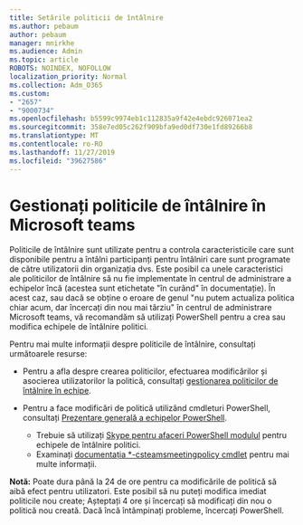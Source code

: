 ```yaml
---
title: Setările politicii de întâlnire
ms.author: pebaum
author: pebaum
manager: mnirkhe
ms.audience: Admin
ms.topic: article
ROBOTS: NOINDEX, NOFOLLOW
localization_priority: Normal
ms.collection: Adm_O365
ms.custom:
- "2657"
- "9000734"
ms.openlocfilehash: b5599c9974eb1c112835a9f42e4ebdc926071ea2
ms.sourcegitcommit: 358e7ed05c262f909bfa9ed0df730e1fd89266b8
ms.translationtype: MT
ms.contentlocale: ro-RO
ms.lasthandoff: 11/27/2019
ms.locfileid: "39627586"
---
```

# <a name="manage-meeting-policies-in-microsoft-teams"></a>Gestionați politicile de întâlnire în Microsoft teams

Politicile de întâlnire sunt utilizate pentru a controla caracteristicile care sunt disponibile pentru a întâlni participanți pentru întâlniri care sunt programate de către utilizatorii din organizația dvs. Este posibil ca unele caracteristici ale politicilor de întâlnire să nu fie implementate în centrul de administrare a echipelor încă (acestea sunt etichetate "în curând" în documentație). În acest caz, sau dacă se obține o eroare de genul "nu putem actualiza politica chiar acum, dar încercați din nou mai târziu" în centrul de administrare Microsoft teams, vă recomandăm să utilizați PowerShell pentru a crea sau modifica echipele de întâlnire politici. 

Pentru mai multe informații despre politicile de întâlnire, consultați următoarele resurse:

- Pentru a afla despre crearea politicilor, efectuarea modificărilor și asocierea utilizatorilor la politică, consultați [gestionarea politicilor de întâlnire în echipe](https://docs.microsoft.com/microsoftteams/meeting-policies-in-teams).

- Pentru a face modificări de politică utilizând cmdleturi PowerShell, consultați [Prezentare generală a echipelor PowerShell](https://docs.microsoft.com/microsoftteams/teams-powershell-overview). 
    - Trebuie să utilizați [Skype pentru afaceri PowerShell modulul](https://www.microsoft.com/download/details.aspx?id=39366) pentru echipele de întâlnire politici. 
    - Examinați [documentația *-csteamsmeetingpolicy cmdlet](https://docs.microsoft.com/search/?search=CsTeamsMeetingPolicy&view=skype-ps) pentru mai multe informații.

**Notă:** Poate dura până la 24 de ore pentru ca modificările de politică să aibă efect pentru utilizatori. Este posibil să nu puteți modifica imediat politicile nou create; Așteptați 4 ore și încercați să modificați din nou o politică nou creată. Dacă încă întâmpinați probleme, încercați PowerShell.  